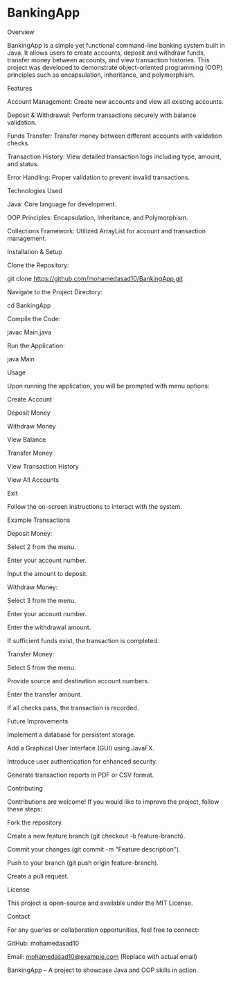 # BankingApp
Overview

BankingApp is a simple yet functional command-line banking system built in Java. It allows users to create accounts, deposit and withdraw funds, transfer money between accounts, and view transaction histories. This project was developed to demonstrate object-oriented programming (OOP) principles such as encapsulation, inheritance, and polymorphism.

Features

Account Management: Create new accounts and view all existing accounts.

Deposit & Withdrawal: Perform transactions securely with balance validation.

Funds Transfer: Transfer money between different accounts with validation checks.

Transaction History: View detailed transaction logs including type, amount, and status.

Error Handling: Proper validation to prevent invalid transactions.

Technologies Used

Java: Core language for development.

OOP Principles: Encapsulation, Inheritance, and Polymorphism.

Collections Framework: Utilized ArrayList for account and transaction management.

Installation & Setup

Clone the Repository:

git clone https://github.com/mohamedasad10/BankingApp.git

Navigate to the Project Directory:

cd BankingApp

Compile the Code:

javac Main.java

Run the Application:

java Main

Usage

Upon running the application, you will be prompted with menu options:

Create Account

Deposit Money

Withdraw Money

View Balance

Transfer Money

View Transaction History

View All Accounts

Exit

Follow the on-screen instructions to interact with the system.

Example Transactions

Deposit Money:

Select 2 from the menu.

Enter your account number.

Input the amount to deposit.

Withdraw Money:

Select 3 from the menu.

Enter your account number.

Enter the withdrawal amount.

If sufficient funds exist, the transaction is completed.

Transfer Money:

Select 5 from the menu.

Provide source and destination account numbers.

Enter the transfer amount.

If all checks pass, the transaction is recorded.

Future Improvements

Implement a database for persistent storage.

Add a Graphical User Interface (GUI) using JavaFX.

Introduce user authentication for enhanced security.

Generate transaction reports in PDF or CSV format.

Contributing

Contributions are welcome! If you would like to improve the project, follow these steps:

Fork the repository.

Create a new feature branch (git checkout -b feature-branch).

Commit your changes (git commit -m "Feature description").

Push to your branch (git push origin feature-branch).

Create a pull request.

License

This project is open-source and available under the MIT License.

Contact

For any queries or collaboration opportunities, feel free to connect:

GitHub: mohamedasad10

Email: mohamedasad10@example.com (Replace with actual email)

BankingApp – A project to showcase Java and OOP skills in action.
